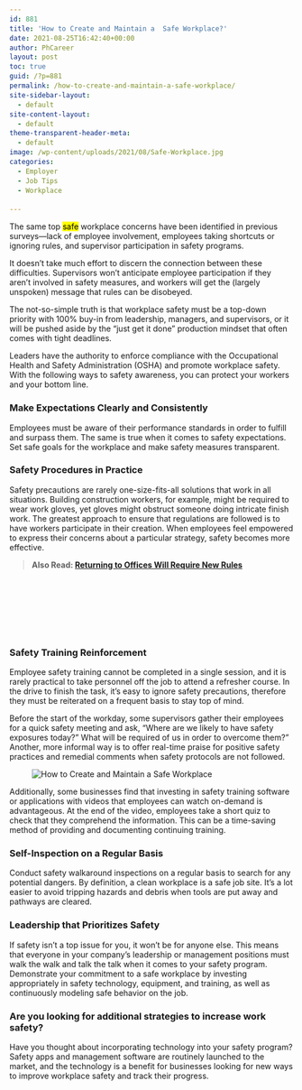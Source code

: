 ```yaml
---
id: 881
title: 'How to Create and Maintain a  Safe Workplace?'
date: 2021-08-25T16:42:40+00:00
author: PhCareer
layout: post
toc: true
guid: /?p=881
permalink: /how-to-create-and-maintain-a-safe-workplace/
site-sidebar-layout:
  - default
site-content-layout:
  - default
theme-transparent-header-meta:
  - default
image: /wp-content/uploads/2021/08/Safe-Workplace.jpg
categories:
  - Employer
  - Job Tips
  - Workplace

---
```

The same top <mark>safe</mark> workplace concerns have been identified in previous surveys—lack of employee involvement, employees taking shortcuts or ignoring rules, and supervisor participation in safety programs.

It doesn&#8217;t take much effort to discern the connection between these difficulties. Supervisors won&#8217;t anticipate employee participation if they aren&#8217;t involved in safety measures, and workers will get the (largely unspoken) message that rules can be disobeyed.

The not-so-simple truth is that workplace safety must be a top-down priority with 100% buy-in from leadership, managers, and supervisors, or it will be pushed aside by the “just get it done” production mindset that often comes with tight deadlines.

Leaders have the authority to enforce compliance with the Occupational Health and Safety Administration (OSHA) and promote workplace safety. With the following ways to safety awareness, you can protect your workers and your bottom line.



### **Make Expectations Clearly and Consistently**

Employees must be aware of their performance standards in order to fulfill and surpass them. The same is true when it comes to safety expectations. Set safe goals for the workplace and make safety measures transparent.


### **Safety Procedures in Practice**

Safety precautions are rarely one-size-fits-all solutions that work in all situations. Building construction workers, for example, might be required to wear work gloves, yet gloves might obstruct someone doing intricate finish work. The greatest approach to ensure that regulations are followed is to have workers participate in their creation. When employees feel empowered to express their concerns about a particular strategy, safety becomes more effective.


<blockquote class="wp-block-quote">
  <p>
    <strong>Also Read: <a href="/returning-to-offices-will-require-new-rules/">Returning to Offices Will Require New Rules</a></strong>
  </p>
</blockquote>

<div style="height:100px" aria-hidden="true" class="wp-block-spacer">
</div>

### **Safety Training Reinforcement**

Employee safety training cannot be completed in a single session, and it is rarely practical to take personnel off the job to attend a refresher course. In the drive to finish the task, it&#8217;s easy to ignore safety precautions, therefore they must be reiterated on a frequent basis to stay top of mind.

Before the start of the workday, some supervisors gather their employees for a quick safety meeting and ask, &#8220;Where are we likely to have safety exposures today?&#8221; What will be required of us in order to overcome them?” Another, more informal way is to offer real-time praise for positive safety practices and remedial comments when safety protocols are not followed.



<figure class="wp-block-image size-large">

<img loading="lazy" width="1024" height="278" src="/wp-content/uploads/2021/08/How-to-Create-and-Maintain-a-Safe-Workplace-1024x278.jpg" alt="How to Create and Maintain a  Safe Workplace" class="wp-image-882" srcset="/wp-content/uploads/2021/08/How-to-Create-and-Maintain-a-Safe-Workplace-1024x278.jpg 1024w, /wp-content/uploads/2021/08/How-to-Create-and-Maintain-a-Safe-Workplace-300x82.jpg 300w, /wp-content/uploads/2021/08/How-to-Create-and-Maintain-a-Safe-Workplace-768x209.jpg 768w, /wp-content/uploads/2021/08/How-to-Create-and-Maintain-a-Safe-Workplace.jpg 1254w" sizes="(max-width: 1024px) 100vw, 1024px" /> </figure> 



Additionally, some businesses find that investing in safety training software or applications with videos that employees can watch on-demand is advantageous. At the end of the video, employees take a short quiz to check that they comprehend the information. This can be a time-saving method of providing and documenting continuing training.



### **Self-Inspection on a Regular Basis**

Conduct safety walkaround inspections on a regular basis to search for any potential dangers. By definition, a clean workplace is a safe job site. It&#8217;s a lot easier to avoid tripping hazards and debris when tools are put away and pathways are cleared.



### **Leadership that Prioritizes Safety**

If safety isn&#8217;t a top issue for you, it won&#8217;t be for anyone else. This means that everyone in your company&#8217;s leadership or management positions must walk the walk and talk the talk when it comes to your safety program. Demonstrate your commitment to a safe workplace by investing appropriately in safety technology, equipment, and training, as well as continuously modeling safe behavior on the job.


### **Are you looking for additional strategies to increase work safety?**

Have you thought about incorporating technology into your safety program? Safety apps and management software are routinely launched to the market, and the technology is a benefit for businesses looking for new ways to improve workplace safety and track their progress.
